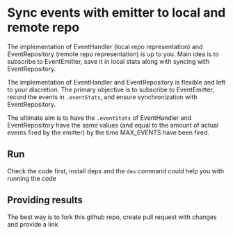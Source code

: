 # Sync events with emitter to local and remote repo

The implementation of EventHandler (local repo representation) and EventRepository (remote repo representation) is up to you. Main idea is to subscribe to EventEmitter, save it in local stats along with syncing with EventRepository.

The implementation of EventHandler and EventRepository is flexible and left to your discretion. The primary objective is to subscribe to EventEmitter, record the events in `.eventStats`, and ensure synchronization with EventRepository.

The ultimate aim is to have the `.eventStats` of EventHandler and EventRepository have the same values (and equal to the amount of actual events fired by the emitter) by the time MAX_EVENTS have been fired.

## Run

Check the code first, install deps and the `dev` command could help you with running the code

## Providing results

The best way is to fork this github repo, create pull request with changes and provide a link
